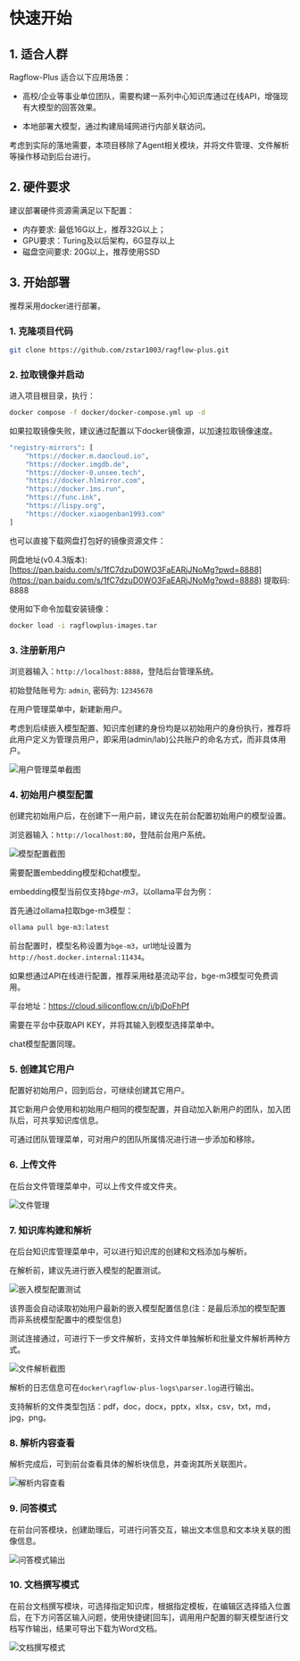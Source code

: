 # 快速开始

## 1. 适合人群

Ragflow-Plus 适合以下应用场景：

- 高校/企业等事业单位团队，需要构建一系列中心知识库通过在线API，增强现有大模型的回答效果。

- 本地部署大模型，通过构建局域网进行内部关联访问。

考虑到实际的落地需要，本项目移除了Agent相关模块，并将文件管理、文件解析等操作移动到后台进行。

## 2. 硬件要求

建议部署硬件资源需满足以下配置：

- 内存要求: 最低16G以上，推荐32G以上；
- GPU要求：Turing及以后架构，6G显存以上
- 磁盘空间要求: 20G以上，推荐使用SSD

## 3. 开始部署

推荐采用docker进行部署。

### 1. 克隆项目代码

```bash
git clone https://github.com/zstar1003/ragflow-plus.git
```

### 2. 拉取镜像并启动

进入项目根目录，执行：

```bash
docker compose -f docker/docker-compose.yml up -d
```

如果拉取镜像失败，建议通过配置以下docker镜像源，以加速拉取镜像速度。

```bash
"registry-mirrors": [
    "https://docker.m.daocloud.io",
    "https://docker.imgdb.de",
    "https://docker-0.unsee.tech",
    "https://docker.hlmirror.com",
    "https://docker.1ms.run",
    "https://func.ink",
    "https://lispy.org",
    "https://docker.xiaogenban1993.com"
]
```

也可以直接下载网盘打包好的镜像资源文件：

网盘地址(v0.4.3版本): [https://pan.baidu.com/s/1fC7dzuD0WO3FaEARjJNoMg?pwd=8888](https://pan.baidu.com/s/1fC7dzuD0WO3FaEARjJNoMg?pwd=8888) 提取码: 8888 

使用如下命令加载安装镜像：
```bash
docker load -i ragflowplus-images.tar
```

### 3. 注册新用户

浏览器输入：`http://localhost:8888`，登陆后台管理系统。

初始登陆账号为: `admin`, 密码为: `12345678`

在用户管理菜单中，新建新用户。

考虑到后续嵌入模型配置、知识库创建的身份均是以初始用户的身份执行，推荐将此用户定义为管理员用户，即采用(admin/lab)公共账户的命名方式，而非具体用户。

![用户管理菜单截图](_images/image_1.png)

### 4. 初始用户模型配置

创建完初始用户后，在创建下一用户前，建议先在前台配置初始用户的模型设置。

浏览器输入：`http://localhost:80`，登陆前台用户系统。

![模型配置截图](_images/image_2.png)

需要配置embedding模型和chat模型。

embedding模型当前仅支持*bge-m3*，以ollama平台为例：

首先通过ollama拉取bge-m3模型：

```bash
ollama pull bge-m3:latest
```

前台配置时，模型名称设置为`bge-m3`，url地址设置为`http://host.docker.internal:11434`。

如果想通过API在线进行配置，推荐采用硅基流动平台，bge-m3模型可免费调用。

平台地址：https://cloud.siliconflow.cn/i/bjDoFhPf

需要在平台中获取API KEY，并将其输入到模型选择菜单中。

chat模型配置同理。

### 5. 创建其它用户

配置好初始用户，回到后台，可继续创建其它用户。

其它新用户会使用和初始用户相同的模型配置，并自动加入新用户的团队，加入团队后，可共享知识库信息。

可通过团队管理菜单，可对用户的团队所属情况进行进一步添加和移除。


### 6. 上传文件

在后台文件管理菜单中，可以上传文件或文件夹。

![文件管理](_images/image_3.png)

### 7. 知识库构建和解析

在后台知识库管理菜单中，可以进行知识库的创建和文档添加与解析。

在解析前，建议先进行嵌入模型的配置测试。

![嵌入模型配置测试](_images/image_4.png)

该界面会自动读取初始用户最新的嵌入模型配置信息(注：是最后添加的模型配置而非系统模型配置中的模型信息)

测试连接通过，可进行下一步文件解析，支持文件单独解析和批量文件解析两种方式。

![文件解析截图](_images/image_5.png)

解析的日志信息可在`docker\ragflow-plus-logs\parser.log`进行输出。

支持解析的文件类型包括：pdf，doc，docx，pptx，xlsx，csv，txt，md，jpg，png。

### 8. 解析内容查看

解析完成后，可到前台查看具体的解析块信息，并查询其所关联图片。

![解析内容查看](_images/image_6.png)

### 9. 问答模式

在前台问答模块，创建助理后，可进行问答交互，输出文本信息和文本块关联的图像信息。

![问答模式输出](_images/image_7.png)

### 10. 文档撰写模式

在前台文档撰写模块，可选择指定知识库，根据指定模板，在编辑区选择插入位置后，在下方问答区输入问题，使用快捷键[回车]，调用用户配置的聊天模型进行文档写作输出，结果可导出下载为Word文档。

![文档撰写模式](_images/image_8.png)
